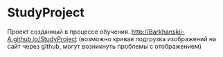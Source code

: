 # StudyProject
Проект созданный в процессе обучения. http://Barkhanskii-A.github.io/StudyProject (возможно кривая подгрузка изображений на сайт через github, могут возникнуть проблемы с отображением)
